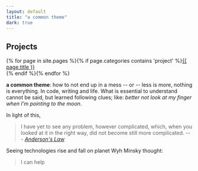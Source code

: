 ```yaml
---
layout: default
title: "a common theme"
dark: true
---
```


<nav>
<h2>Projects</h2> {% for page in site.pages %}{% if page.categories contains 'project' %}<a href="{{ page.url }}" title="{{ page.summary }}">{{ page.title }}</a><br/> {% endif %}{% endfor %}
</nav>

**a common theme**: how to not end up in a mess -- or -- less is more, nothing is everything. In code, writing and life. 
What is essential to understand cannot be said, but learned following clues; like: _better not look at my finger when I'm pointing to the moon_.

In light of this,

> I have yet to see any problem, however complicated, which, when you looked at it in the right way, did not become still more complicated. --- *[Anderson's Law](https://en.wikiquote.org/wiki/Poul_Anderson)*

Seeing technologies rise and fall on planet Wyh Minsky thought:

> I can help


<!--
**Writings**: {% for page in site.pages %}{% if page.categories contains 'writing' %}<a href="{{ page.url }}" title="{{ page.summary }}">{{ page.title }}</a>, {% endif %}{% endfor %} ...
-->

